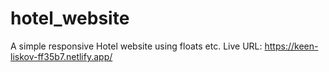 # hotel_website
A simple responsive Hotel website using floats etc.
Live URL: https://keen-liskov-ff35b7.netlify.app/
